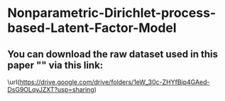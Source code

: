 # Nonparametric-Dirichlet-process-based-Latent-Factor-Model
## You can download the raw dataset used in this paper "" via this link:
\url(https://drive.google.com/drive/folders/1eW_30c-ZHYfBip4GAed-DsG9OLqyJZXT?usp=sharing)
